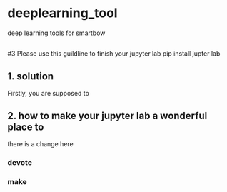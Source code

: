 # deeplearning_tool
deep learning tools for smartbow
##

#3 Please use this guildline to finish your jupyter lab 
	pip install jupter lab

## 1. solution


Firstly, you are supposed to 

## 2. how to make your jupyter lab a wonderful place to 
there is a change here

### devote 




### make 
